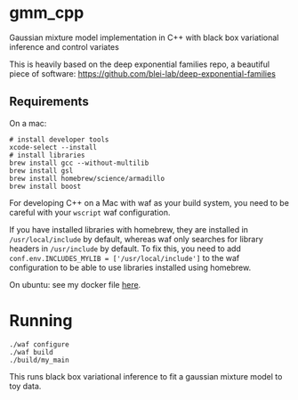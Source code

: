 # gmm_cpp

Gaussian mixture model implementation in C++ with black box variational inference and control variates

This is heavily based on the deep exponential families repo, a beautiful piece of software: https://github.com/blei-lab/deep-exponential-families

## Requirements
On a mac:
```
# install developer tools
xcode-select --install
# install libraries
brew install gcc --without-multilib
brew install gsl
brew install homebrew/science/armadillo
brew install boost
```

For developing C++ on a Mac with waf as your build system, you need to be careful with your `wscript` waf configuration.

If you have installed libraries with homebrew, they are installed in `/usr/local/include` by default, whereas waf only searches for library headers in `/usr/include` by default. To fix this, you need to add `conf.env.INCLUDES_MYLIB = ['/usr/local/include']` to the waf configuration to be able to use libraries installed using homebrew.

On ubuntu: see my docker file [here](https://github.com/altosaar/dotfiles/blob/master/.docker/Dockerfile).

# Running

```
./waf configure
./waf build
./build/my_main
```

This runs black box variational inference to fit a gaussian mixture model to toy data.
